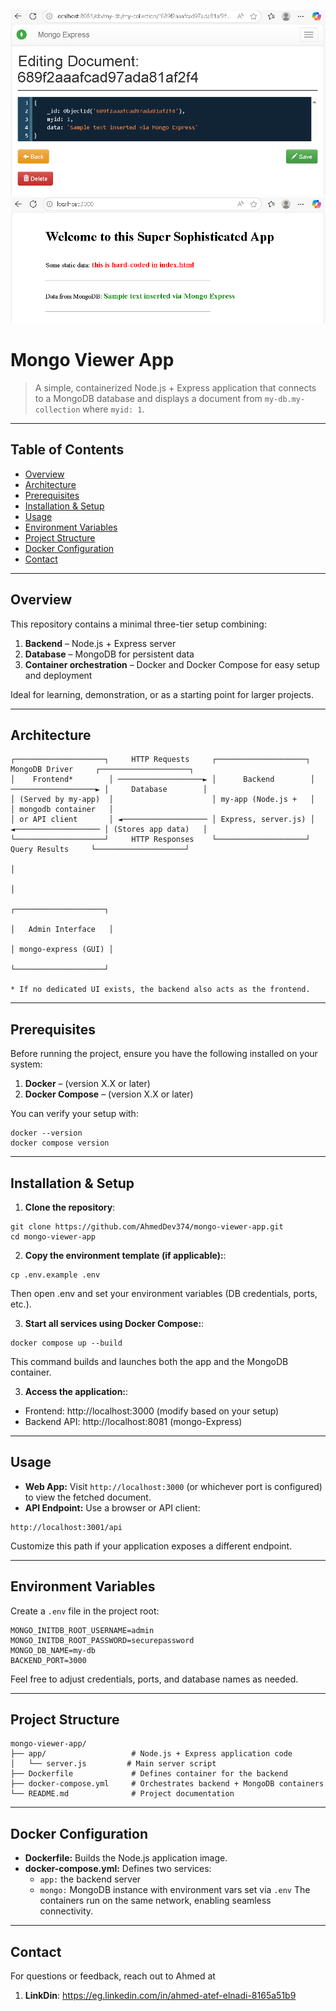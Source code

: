 ![mongo-viewer-app](mongo-express.png)
![mongo-viewer-app](my-app.png)

# Mongo Viewer App

> A simple, containerized Node.js + Express application that connects to a MongoDB database and displays a document from `my-db.my-collection` where `myid: 1`.

---

## Table of Contents

- [Overview](#overview)  
- [Architecture](#architecture)  
- [Prerequisites](#prerequisites)  
- [Installation & Setup](#installation--setup)  
- [Usage](#usage)  
- [Environment Variables](#environment-variables)  
- [Project Structure](#project-structure)  
- [Docker Configuration](#docker-configuration)  
- [Contact](#contact)  

---

## Overview

This repository contains a minimal three-tier setup combining:

1. **Backend** – Node.js + Express server  
2. **Database** – MongoDB for persistent data  
3. **Container orchestration** – Docker and Docker Compose for easy setup and deployment

Ideal for learning, demonstration, or as a starting point for larger projects.

---

## Architecture

```plaintext
┌────────────────────┐     HTTP Requests     ┌────────────────────┐     MongoDB Driver     ┌────────────────────┐
│    Frontend*        │ ───────────────────► │      Backend        │ ───────────────────► │     Database        │
│ (Served by my-app)  │                      │ my-app (Node.js +   │                      │ mongodb container   │
│ or API client       │ ◄─────────────────── │ Express, server.js) │ ◄─────────────────── │ (Stores app data)   │
└────────────────────┘     HTTP Responses    └────────────────────┘     Query Results     └────────────────────┘
                                                                                                   │
                                                                                                   │
                                                                                     ┌────────────────────┐
                                                                                     │   Admin Interface   │
                                                                                     │ mongo-express (GUI) │
                                                                                     └────────────────────┘

* If no dedicated UI exists, the backend also acts as the frontend.

```

---

## Prerequisites

Before running the project, ensure you have the following installed on your system:

1. **Docker** – (version X.X or later)
2. **Docker Compose** – (version X.X or later)

You can verify your setup with:

```plaintext
docker --version
docker compose version
```

---

## Installation & Setup

1. **Clone the repository**:
```plaintext
git clone https://github.com/AhmedDev374/mongo-viewer-app.git
cd mongo-viewer-app
```

2. **Copy the environment template (if applicable):**:
```plaintext
cp .env.example .env
```
Then open .env and set your environment variables (DB credentials, ports, etc.).

3. **Start all services using Docker Compose:**:
```plaintext
docker compose up --build
```
This command builds and launches both the app and the MongoDB container.

3. **Access the application:**:
- Frontend: http://localhost:3000 (modify based on your setup)
- Backend API: http://localhost:8081 (mongo-Express)

---

## Usage

- **Web App:** Visit ```http://localhost:3000``` (or whichever port is configured) to view the fetched document.
- **API Endpoint:** Use a browser or API client:
```plaintext
http://localhost:3001/api
```
Customize this path if your application exposes a different endpoint.

---

## Environment Variables

Create a ```.env``` file in the project root:

```plaintext
MONGO_INITDB_ROOT_USERNAME=admin
MONGO_INITDB_ROOT_PASSWORD=securepassword
MONGO_DB_NAME=my-db
BACKEND_PORT=3000
```
Feel free to adjust credentials, ports, and database names as needed.

---

## Project Structure
```plaintext
mongo-viewer-app/
├── app/                   # Node.js + Express application code
│   └── server.js         # Main server script
├── Dockerfile             # Defines container for the backend
├── docker-compose.yml     # Orchestrates backend + MongoDB containers
└── README.md              # Project documentation
```
---

## Docker Configuration

- **Dockerfile:** Builds the Node.js application image.
- **docker-compose.yml:** Defines two services:
  - ```app:``` the backend server
  - ```mongo:``` MongoDB instance with environment vars set via ```.env```
The containers run on the same network, enabling seamless connectivity.

---

## Contact

For questions or feedback, reach out to Ahmed at

1. **LinkDin**: https://eg.linkedin.com/in/ahmed-atef-elnadi-8165a51b9

